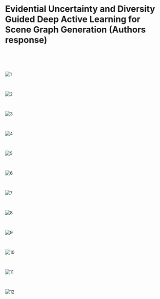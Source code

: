 # Evidential Uncertainty and Diversity Guided Deep Active Learning for Scene Graph Generation (Authors response)<br><br><br>

![1](https://user-images.githubusercontent.com/110477574/182402647-85425b4e-a6f3-4030-9b48-ee2e4c6b6703.jpg)<br><br><br>

![2](https://user-images.githubusercontent.com/110477574/182402670-6aabbdb8-e02e-4ba2-84dc-174fbbe55c31.jpg)<br><br><br>

![3](https://user-images.githubusercontent.com/110477574/182402683-a45f4052-dd7b-4bb4-bb9b-fab2dbd3e417.jpg)<br><br><br>

![4](https://user-images.githubusercontent.com/110477574/182402711-85ff87ab-4b7a-480c-bb05-edb3cd951c51.jpg)<br><br><br>

![5](https://user-images.githubusercontent.com/110477574/182402726-2e3039ad-628a-486e-b77f-a3dabdded957.jpg)<br><br><br>

![6](https://user-images.githubusercontent.com/110477574/182402742-2b65ca33-36df-49a3-bb0c-11fe239cec97.jpg)<br><br><br>

![7](https://user-images.githubusercontent.com/110477574/182402757-4fbb3f96-1394-4091-b004-1342fb1a46e1.jpg)<br><br><br>

![8](https://user-images.githubusercontent.com/110477574/182402769-f62cf358-bd80-4cf9-bf8d-f6c277d696b0.jpg)<br><br><br>

![9](https://user-images.githubusercontent.com/110477574/182402783-8ef44f57-ae0c-4a97-96a4-c7f001123aa5.jpg)<br><br><br>

![10](https://user-images.githubusercontent.com/110477574/182406329-b5671177-4995-482b-ba46-27f136487e5b.png)<br><br><br>

![11](https://user-images.githubusercontent.com/110477574/182441713-f4483175-d2a9-48b7-b2ab-702939a96c06.jpg)<br><br><br>

![12](https://user-images.githubusercontent.com/110477574/182441724-af8f67ac-e0af-41d4-bee3-b89b15aff1c1.jpg)
